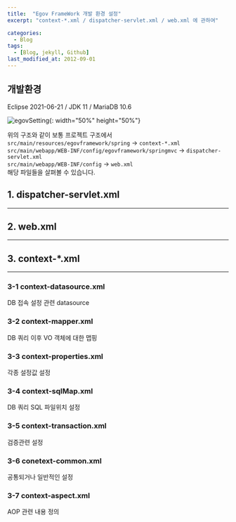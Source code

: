```yaml
---
title:  "Egov FrameWork 개발 환경 설정"
excerpt: "context-*.xml / dispatcher-servlet.xml / web.xml 에 관하여"

categories:
  - Blog
tags:
  - [Blog, jekyll, Github]
last_modified_at: 2012-09-01
---
```




## 개발환경
Eclipse 2021-06-21 / JDK 11 / MariaDB 10.6

![egovSetting](https://user-images.githubusercontent.com/60166805/132089102-5d559296-55d6-4993-a45d-4908da88369d.PNG){: width="50%" height="50%"}

위의 구조와 같이 보통 프로젝트 구조에서<br>
`src/main/resources/egovframework/spring` -> `context-*.xml`<br>
 `src/main/webapp/WEB-INF/config/egovframework/springmvc` -> `dispatcher-servlet.xml`<br>
 `src/main/webapp/WEB-INF/config` -> `web.xml`<br>
 해당 파일들을 살펴볼 수 있습니다.


## 1. dispatcher-servlet.xml

---
## 2. web.xml

---
## 3. context-*.xml

---
### 3-1 context-datasource.xml
   DB 접속 설정 관련 datasource

### 3-2 context-mapper.xml
   DB 쿼리 이후 VO 객체에 대한 맵핑

### 3-3 context-properties.xml
   각종 설정값 설정

### 3-4 context-sqlMap.xml
   DB 쿼리 SQL 파일위치 설정

### 3-5 context-transaction.xml
   검증관련 설정

### 3-6 conetext-common.xml
   공통되거나 일반적인 설정

### 3-7 context-aspect.xml
   AOP 관련 내용 정의

